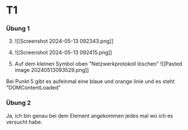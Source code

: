 # T1
### Übung 1

3. ![[Screenshot 2024-05-13 092343.png]]

5. ![[Screenshot 2024-05-13 092415.png]]
6. Auf dem kleinen Symbol oben "Netzwerkprotokoll löschen"
![[Pasted image 20240513093529.png]]

Bei Punkt 5 gibt es aufeinmal eine blaue und orange linie und es steht "DOMContentLoaded"

### Übung 2

Ja, ich bin genau bei dem Element angekommen jedes mal wo ich es versucht habe.